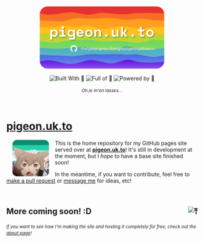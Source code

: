 <br/>

<p align="center"><a name=""><img src="src/_static/img/banner/banner-rounded.png" width="65%" alt="" hspace="32px" /></a></p>

<p align="center"><a name=""><img height="28px" src="https://img.shields.io/badge/Built_With-🤍-fe7d37?style=for-the-badge&labelColor=hsla(220%2C40%25%2C50%25%2C15%25)" alt="Built With 🧡" /></a> <a name=""><img height="28px" src="https://img.shields.io/badge/Full_of-🌈-FFA427?style=for-the-badge&labelColor=hsla(220%2C40%25%2C50%25%2C15%25)" alt="Full of 🌈" /></a> <a name=""><img height="28px" src="https://img.shields.io/badge/Powered_by-🥛-77CC11?style=for-the-badge&labelColor=hsla(220%2C40%25%2C50%25%2C15%25)" alt="Powered by 🥛" /></a></p>

<p align="center"><small><i>Oh je m'en lasses...</i></small></p>

<br/>

# [pigeon.uk.to](https://pigeon.uk.to)

<a name=""><img src="src/_static/img/siteicon/rounded/icon-rounded-256.png" width="96" alt="" align="left" hspace="16px" /></a>

This is the home repository for my GitHub pages site served over at [**pigeon.uk.to**](https://pigeon.uk.to)! It's still in development at the moment, but I *hope* to have a base site finished soon!

In the meantime, if you want to contribute, feel free to [make a pull request](https://github.com/thatgaypigeon/thatgaypigeon.github.io/compare) or [message me](https://pigeon.uk.to/contact) for ideas, etc!

<br/>

## More coming soon! :D <a href="#top"><img align="right" height="24px" src="https://api.iconify.design/octicon:move-to-top-16.svg?color=%23ffa724" alt="⤒"/></a>

<small>*If you want to see how I'm making the site and hosting it completely for free, check out the [about page](https://pigeon.uk.to/faq#how-i-made-it)!*</small>
